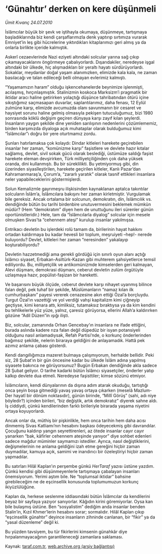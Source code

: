 # ‘Günahtır’ derken on kere düşünmeli

*Ümit Kıvanç 24.07.2010*

<div class="yazi"><p>İslâmcılar büyük bir şevk ve iştihayla okumaya, düşünmeye, tartışmaya başladıklarında biz kendi çarşaflarımızla denk yaptırıp sırtımıza vurarak Emniyet’in leş gibi hücrelerine yıktırdıkları kitaplarımızı geri almış ya da onlarla birlikte içeride kalmıştık. </p>
<p>Askerî cezaevlerinde Nazi eziyeti altındaki solcular yarına sağ çıkıp çıkamayacaklarını öngörmeye çabalıyorlardı. Dışarıdakiler, neredeyse işgal altındaki bir ülkede, hiç alışmadıkları bir yeraltı hayatı sürdürüyorlardı. Sokaklar, meydanlar doğal yaşam alanımızken, elimizde kala kala, ne zaman basılacağı ve talan edileceği belli olmayan evlerimiz kalmıştı.</p>
<p>“Yaşamamızın haram” olduğu işkencehanelerde beynimize işlenmişti, acılaşmış, hırçınlaşmıştık. Stalinizmin koskoca Marksizm’i pragmatik bir iktidar aracı haline getirirken yolaçtığı düşünce tahribatından ötürü içine sıkıştığımız saçmasapan duvarlar, saplantılarımız, daha fenası, 12 Eylül zulmüne karşı, elimizde avcumuzda olanı savunmanın bir cesaret ve haysiyet sorunu haline gelmiş olmasıyla pekişen tutuculuğumuz, bizi 1980 sonrasında köklü değişim geçiren dünyaya karşı zayıf kılan şeylerdi. İnsanların yaygın şekilde dine yeniden sarılışının nedenlerini çözümlememiz, birden karşımızda diyaloga açık muhataplar olarak bulduğumuz kimi “İslâmcılar”ı doğru bir yere oturtmamız zordu.</p>
<p>Şunları hatırlamaksa çok kolaydı: Dindar kitleleri harekete geçirebilen insanlar her zaman, “komünizme karşı” faşistlere ve devlete hazır kıtalar sağlamış, devlet, sivil sokak gücü olarak beslediği, üstümüze saldığı faşist harekete eleman devşirirken, Türk milliyetçiliğinden çok daha yüksek oranda, dini kullanmıştı. Bu bir süreklilikti. Bu yetmiyormuş gibi, din üzerinden siyasîleştirilen, harekete geçirilen kitleler, Kanlı Pazar’dan Kahramanmaraş’a, Çorum’a, “zararlı yaratık” olarak tasnif ettikleri insanlara neler yapabileceklerini göstermişlerdi. </p>
<p>Solun Kemalizmle gayrımeşru ilişkisinden kaynaklanan aptalca takıntılar solcuların İslâm’a, İslâmcılara bakışını her zaman kirletmiştir. Vurgulamak bile gereksiz. Ancak ortalama bir solcunun, demokratın, din, İslâmcılık vs. dendiğinde bütün bu tarihi birdenbire unutuvermesini beklemek mümkün müdür? (Hem “demokratım” diyen hem de unuttuğunu ileri sürenler günün oportünistleridir.) Hele, tam da “İslâmcılarla diyalog” solcular için mesele olmuşken Sivas’ta “cehennem ateşi” kurulup insanlar yakılmışsa.</p>
<p>Entrikacı devletin bu işlerdeki rolü tamam da, birilerinin hayat hakkını ortadan kaldırmaya bu kadar hevesli bir toplum, meşruiyeti –hep!- nerede buluyordu? Devlet, kitleleri her zaman “neresinden” yakalayıp koşturabiliyordu?</p>
<p>Devletin hazzetmediği ama gerekli gördüğü için sınırlı oyun alanı açtığı İslâmcı siyaset, Erbakan-Asiltürk-Kazan gibi muhterem şahsiyetlerce temsil ediliyordu. Bu, milliyetçilik ve antikomünizmde kimselerden geri kalmayan, Alevi düşmanı, demokrasi düşmanı, ceberut devletin zulüm örgütüyle uzlaşmaya hazır, popülist-faşizan bir hareketti.</p>
<p>Ve başarısını büyük ölçüde, ceberut devlete karşı nihayet uyanmış bilince falan değil, pek tuhaf bir şekilde, Müslümanların “namaz kılan ilk cumhurbaşkanı” payesi vererek cenazesine akın ettiği Özal’a borçluydu. Turgut Özal’ın vazettiği ve yol verdiği vahşi kapitalizm kimi çiğneyip geçtiyse, kimi kenara attı, kimliksiz, tutamaksız bıraktıysa ya da kim kendini bu tehlikelerle yüz yüze, yalnız, çaresiz görüyorsa, ellerini Allah’a kaldırırken gözüne “Adil Düzen”in ışığı ilişti.</p>
<p>Biz, solcular, zamanında Orhan Gencebay’ın insanlara ne ifade ettiğini, burada aslında kadere rıza falan değil düpedüz bir isyan potansiyeli olduğunu nasıl anlamadıysak, Refah Partisi’nde, o korkunç önderlerinden bağımsız şekilde, nelerin biraraya geldiğini de anlayamadık. Hattâ pek azımız anlama çabası gösterdi.</p>
<p>Kendi dangıllığımıza mazeret bulmaya çalışmıyorum, herhalde bellidir. Peki siz, 28 Şubat’ın bir gün öncesine kadar bu ülkede İslâm adına yapılmış siyasete bakınca ne görüyorsunuz? Bugün Erbakan dendiğinde akla sadece 28 Şubat geliyor. O tarihe kadarki bütün İslâmcı siyasetçiler, önderler yatıp kalkıp devlete dua etmeli. Neredeyse faşisttiler; kimse sözünü etmiyor.</p>
<p>İslâmcıların, kendi dünyalarının da dışına adım atarak okuduğu, tartıştığı onca şeyin boşa gitmediği yavaş yavaş ortaya çıkarken (meselâ Mazlum-Der hayatî bir dönüm noktasıdır), günün birinde, “Millî Görüş” (sahi, adı niye böyledir?) içinden birileri, “biz değiştik, artık demokratız” diyerek sahne aldı. İş ciddiydi, çünkü kendilerinden farklı birileriyle birarada yaşama niyetini ortaya koyuyorlardı.</p>
<p>Ancak onlar da, müthiş bir pişkinlikle, hem onca tarihin hem daha acısı dinmemiş Sivas Katliamı’nın hesabını başkası ödeyecekmiş gibi davrandılar. Çocuğunu kaldırıp yangın seyrettirenleri, az ötede insanlar cayır cayır yanarken “bak, kâfirler cehennem ateşinde yanıyor” diye sohbet edenleri sadece mağdur müminler saymamızı istediler. Ayrıca, nasıl değiştiklerini, değişmelerinin ne anlama geldiğini izah etme gereğini hiçbir zaman duymadılar, kamuya açık, samimi ve inandırıcı bir özeleştiriyi hiçbir zaman yapmadılar. </p>
<p>Bu satırları Hilâl Kaplan’ın perşembe günkü <i>HerTaraf </i>yazısı üstüne yazdım. Çünkü kendisi gibi düşünmeyenlerle tartışmaya çabalayan insanları önemsiyorum. Yerimi aştım bile. Ne “toplumsal iktidar” bahsine girebileceğim ne de eşcinsellik konusunda toplumumuzun korkunç ikiyüzlülüğüne.</p>
<p>Kaplan da, herkese seslenme iddiasındaki bütün İslâmcılar da kendilerini beyaz bir sayfaya yazıyor sanıyorlar. Kâğıdın kirini göremiyorlar. Oysa kan bile bulaşmış üstüne. Ben “sosyalistim” dediğim anda insanlar benden Stalin’in, Kızıl Khmer’lerin hesabını sorar; sormalıdır. Hilâl Kaplan çıkıp “eşcinsellik günahtır” deyince insanların zihninde canlanan, bir “fikir” ya da “yasal düzenleme” değil ki.</p>
<p>Bu yüzden tavsiyem, bu tür fikirlerini kimsenin günahkâr diye hırpalanmayacağının garantileneceği zamanlara saklaması.</p></div>

Kaynak: [taraf.com.tr](m), [web.archive.org (arşiv bağlantısı)](http://web.archive.org/web/20100727165802/http://taraf.com.tr:80/umit-kivanc/makale-gunahtir-derken-on-kere-dusunmeli.htm)
